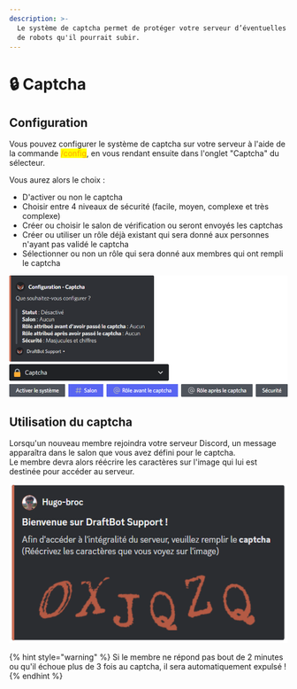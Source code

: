 ```yaml
---
description: >-
  Le système de captcha permet de protéger votre serveur d’éventuelles attaques
  de robots qu'il pourrait subir.
---
```


# 🔒 Captcha

## Configuration

Vous pouvez configurer le système de captcha sur votre serveur à l'aide de la commande <mark style="color:orange;">/config</mark>, en vous rendant ensuite dans l'onglet "Captcha" du sélecteur.

Vous aurez alors le choix :
* D'activer ou non le captcha
* Choisir entre 4 niveaux de sécurité (facile, moyen, complexe et très complexe)
* Créer ou choisir le salon de vérification ou seront envoyés les captchas
* Créer ou utiliser un rôle déjà existant qui sera donné aux personnes n'ayant pas validé le captcha
* Sélectionner ou non un rôle qui sera donné aux membres qui ont rempli le captcha

![Configuration du captcha](../../.gitbook/assets/captcha/view.png)

## Utilisation du captcha

Lorsqu'un nouveau membre rejoindra votre serveur Discord, un message apparaîtra dans le salon que vous avez défini pour le captcha.\
Le membre devra alors réécrire les caractères sur l'image qui lui est destinée pour accéder au serveur.

![Message envoyé dans le salon dédié au captcha lorsqu'un membre rejoint le serveur](../../.gitbook/assets/captcha/view_arrival.png)

{% hint style="warning" %}
Si le membre ne répond pas bout de 2 minutes ou qu'il échoue plus de 3 fois au captcha, il sera automatiquement expulsé !
{% endhint %}
